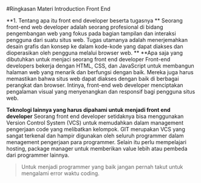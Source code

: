 #Ringkasan Materi Introduction Front End

**1. Tentang apa itu front end developer beserta tugasnya **
    Seorang front-end web developer adalah seorang profesional di bidang pengembangan web yang fokus pada bagian tampilan dan interaksi pengguna dari suatu situs web. Tugas utamanya adalah menerjemahkan desain grafis dan konsep ke dalam kode-kode yang dapat diakses dan dioperasikan oleh pengguna melalui browser web. 
**
**Apa saja yang dibutuhkan untuk menjaci seorang front end developer
  Front-end developers bekerja dengan HTML, CSS, dan JavaScript untuk membangun halaman web yang menarik dan berfungsi dengan baik. Mereka juga harus memastikan bahwa situs web dapat diakses dengan baik di berbagai perangkat dan browser. Intinya, front-end web developer menciptakan pengalaman visual yang menyenangkan dan responsif bagi pengguna situs web.

**Teknologi lainnya yang harus dipahami untuk menjadi front end developer**
  Seorang front end developer setidaknya bisa menggunakan Version Control System (VCS) untuk memudahkan dalam management pengerjaan code yang melibatkan kelompok. GIT merupakan VCS yang sangat terkenal dan hampir digunakan oleh seluruh programmer dalam menagement pengerjaan para programmer. Selain itu perlu mempelajari hosting, package manager untuk memberikan value lebih atau pembeda dari programmer lainnya. 

> Untuk menjadi programmer yang baik jangan pernah takut untuk mengalami error waktu coding.
